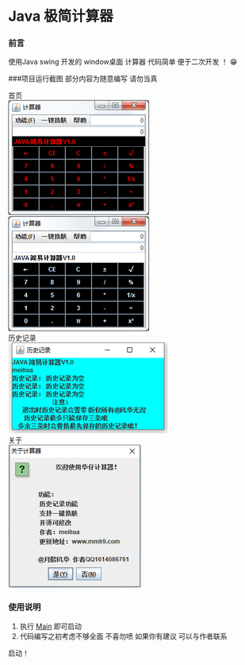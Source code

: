 # Java 极简计算器  

### 前言
使用Java swing 开发的 window桌面 计算器 代码简单 便于二次开发 ！  😁


###项目运行截图
部分内容为随意编写 请勿当真  

首页  
![简介](./home1.png) ![首页](./home2.png)  
历史记录   
![记录页](./record.png)  
关于  
![关于](./22.png)  


### 使用说明
1. 执行 [Main](./src/main/java/Main.java) 即可启动
2. 代码编写之初考虑不够全面 不喜勿喷 如果你有建议 可以与作者联系

启动！